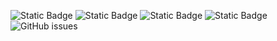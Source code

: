 ![Static Badge](https://img.shields.io/badge/blacklists-60-000000) ![Static Badge](https://img.shields.io/badge/blacklisted-3161174-cc0000) ![Static Badge](https://img.shields.io/badge/whitelisted-2244-00CC00) ![Static Badge](https://img.shields.io/badge/streaming_blacklist-28107-000000) ![GitHub issues](https://img.shields.io/github/issues/fabriziosalmi/blacklists)
